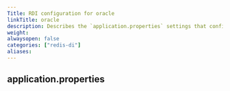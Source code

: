 ```yaml
---
Title: RDI configuration for oracle
linkTitle: oracle
description: Describes the `application.properties` settings that configure Debezium Server for oracle
weight:
alwaysopen: false
categories: ["redis-di"]
aliases:
---
```


## application.properties

```properties

```
